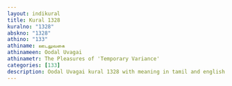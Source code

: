 ```yaml
---
layout: indikural
title: Kural 1328
kuralno: "1328"
abskno: "1328"
athino: "133"
athiname: ஊடலுவகை
athinameen: Oodal Uvagai
athinametr: The Pleasures of 'Temporary Variance'
categories: [133]
description: Oodal Uvagai kural 1328 with meaning in tamil and english 
---
```


